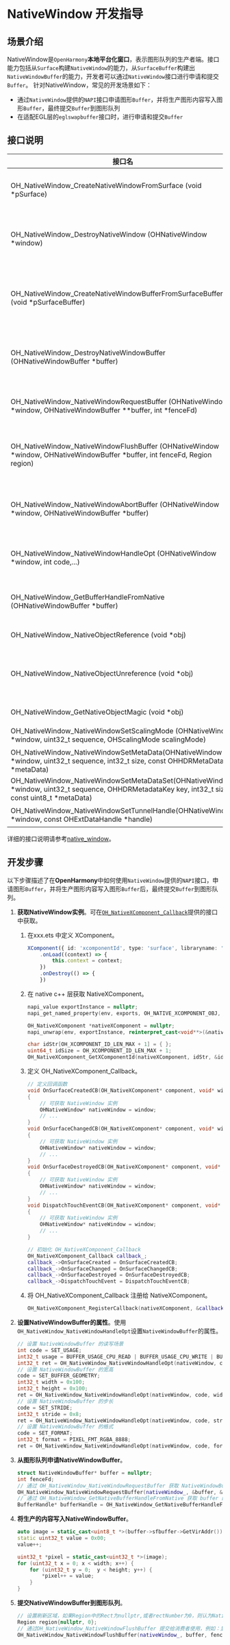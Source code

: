 # NativeWindow 开发指导

## 场景介绍

NativeWindow是`OpenHarmony`**本地平台化窗口**，表示图形队列的生产者端。接口能力包括从`Surface`构建`NativeWindow`的能力，从`SurfaceBuffer`构建出`NativeWindowBuffer`的能力，开发者可以通过`NativeWindow`接口进行申请和提交`Buffer`。
针对NativeWindow，常见的开发场景如下：

* 通过`NativeWindow`提供的`NAPI`接口申请图形`Buffer`，并将生产图形内容写入图形`Buffer`，最终提交`Buffer`到图形队列
* 在适配EGL层的`eglswapbuffer`接口时，进行申请和提交`Buffer`

## 接口说明

| 接口名 | 描述 | 
| -------- | -------- |
| OH_NativeWindow_CreateNativeWindowFromSurface (void \*pSurface) | 创建NativeWindow实例，每次调用都会产生一个新的NativeWindow实例。 | 
| OH_NativeWindow_DestroyNativeWindow (OHNativeWindow \*window) | 将NativeWindow对象的引用计数减1，当引用计数为0的时候，该NativeWindow对象会被析构掉。 | 
| OH_NativeWindow_CreateNativeWindowBufferFromSurfaceBuffer (void \*pSurfaceBuffer) | 创建NativeWindowBuffer实例，每次调用都会产生一个新的NativeWindowBuffer实例。 | 
| OH_NativeWindow_DestroyNativeWindowBuffer (OHNativeWindowBuffer \*buffer) | 将NativeWindowBuffer对象的引用计数减1，当引用计数为0的时候，该NativeWindowBuffer对象会被析构掉。 | 
| OH_NativeWindow_NativeWindowRequestBuffer (OHNativeWindow \*window, OHNativeWindowBuffer \*\*buffer, int \*fenceFd) | 通过NativeWindow对象申请一块NativeWindowBuffer，用以内容生产。 | 
| OH_NativeWindow_NativeWindowFlushBuffer (OHNativeWindow \*window, OHNativeWindowBuffer \*buffer, int fenceFd, Region region) | 通过NativeWindow将生产好内容的NativeWindowBuffer放回到Buffer队列中，用以内容消费。 | 
| OH_NativeWindow_NativeWindowAbortBuffer (OHNativeWindow \*window, OHNativeWindowBuffer \*buffer) | 通过NativeWindow将之前申请出来的NativeWindowBuffer返还到Buffer队列中，供下次再申请。 | 
| OH_NativeWindow_NativeWindowHandleOpt (OHNativeWindow \*window, int code,...) | 设置/获取NativeWindow的属性，包括设置/获取宽高、内容格式等。 | 
| OH_NativeWindow_GetBufferHandleFromNative (OHNativeWindowBuffer \*buffer) | 通过NativeWindowBuffer获取该buffer的BufferHandle指针。 | 
| OH_NativeWindow_NativeObjectReference (void \*obj) | 增加一个NativeObject的引用计数。 | 
| OH_NativeWindow_NativeObjectUnreference (void \*obj) | 减少一个NativeObject的引用计数，当引用计数减少为0时，该NativeObject将被析构掉。 | 
| OH_NativeWindow_GetNativeObjectMagic (void \*obj) | 获取NativeObject的MagicId。 | 
| OH_NativeWindow_NativeWindowSetScalingMode (OHNativeWindow \*window, uint32_t sequence, OHScalingMode scalingMode) | 设置NativeWindow的缩放模式。 | 
| OH_NativeWindow_NativeWindowSetMetaData(OHNativeWindow \*window, uint32_t sequence, int32_t size, const OHHDRMetaData \*metaData) | 设置NativeWindow的HDR静态元数据。 | 
| OH_NativeWindow_NativeWindowSetMetaDataSet(OHNativeWindow \*window, uint32_t sequence, OHHDRMetadataKey key, int32_t size, const uint8_t \*metaData) | 设置NativeWindow的HDR静态元数据集。 | 
| OH_NativeWindow_NativeWindowSetTunnelHandle(OHNativeWindow \*window, const OHExtDataHandle \*handle) | 设置NativeWindow的TunnelHandle。 | 

详细的接口说明请参考[native_window](../reference/native-apis/_native_window.md)。

## 开发步骤

以下步骤描述了在**OpenHarmony**中如何使用`NativeWindow`提供的`NAPI`接口，申请图形`Buffer`，并将生产图形内容写入图形`Buffer`后，最终提交`Buffer`到图形队列。

1. **获取NativeWindow实例**。可在[`OH_NativeXComponent_Callback`](../reference/native-apis/_o_h___native_x_component___callback.md)提供的接口中获取。
   1. 在xxx.ets 中定义 XComponent。
        ```ts
        XComponent({ id: 'xcomponentId', type: 'surface', libraryname: 'nativerender'})
            .onLoad((context) => {
                this.context = context;
            })
            .onDestroy(() => {
            })
        ```
   2. 在 native c++ 层获取 NativeXComponent。
       ```c++
       napi_value exportInstance = nullptr;
       napi_get_named_property(env, exports, OH_NATIVE_XCOMPONENT_OBJ, &exportInstance);

       OH_NativeXComponent *nativeXComponent = nullptr;
       napi_unwrap(env, exportInstance, reinterpret_cast<void**>(&nativeXComponent));

       char idStr[OH_XCOMPONENT_ID_LEN_MAX + 1] = { };
       uint64_t idSize = OH_XCOMPONENT_ID_LEN_MAX + 1;
       OH_NativeXComponent_GetXComponentId(nativeXComponent, idStr, &idSize);
        ```
   3. 定义 OH_NativeXComponent_Callback。
       ```c++
       // 定义回调函数
       void OnSurfaceCreatedCB(OH_NativeXComponent* component, void* window)
       {
           // 可获取 NativeWindow 实例
           OHNativeWindow* nativeWindow = window;
           // ...
       }
       void OnSurfaceChangedCB(OH_NativeXComponent* component, void* window)
       {
           // 可获取 NativeWindow 实例
           OHNativeWindow* nativeWindow = window;
           // ...
       }
       void OnSurfaceDestroyedCB(OH_NativeXComponent* component, void* window)
       {
           // 可获取 NativeWindow 实例
           OHNativeWindow* nativeWindow = window;
           // ...
       }
       void DispatchTouchEventCB(OH_NativeXComponent* component, void* window)
       {
           // 可获取 NativeWindow 实例
           OHNativeWindow* nativeWindow = window;
           // ...
       }
       ```
       ```c++
       // 初始化 OH_NativeXComponent_Callback
       OH_NativeXComponent_Callback callback_;
       callback_->OnSurfaceCreated = OnSurfaceCreatedCB;
       callback_->OnSurfaceChanged = OnSurfaceChangedCB;
       callback_->OnSurfaceDestroyed = OnSurfaceDestroyedCB;
       callback_->DispatchTouchEvent = DispatchTouchEventCB;
       ```
   4. 将 OH_NativeXComponent_Callback 注册给 NativeXComponent。
       ```c++
       OH_NativeXComponent_RegisterCallback(nativeXComponent, &callback_);
       ```

2. **设置NativeWindowBuffer的属性**。使用`OH_NativeWindow_NativeWindowHandleOpt`设置`NativeWindowBuffer`的属性。
    ```c++
    // 设置 NativeWindowBuffer 的读写场景
    int code = SET_USAGE;
    int32_t usage = BUFFER_USAGE_CPU_READ | BUFFER_USAGE_CPU_WRITE | BUFFER_USAGE_MEM_DMA;
    int32_t ret = OH_NativeWindow_NativeWindowHandleOpt(nativeWindow, code, usage);
    // 设置 NativeWindowBuffer 的宽高
    code = SET_BUFFER_GEOMETRY;
    int32_t width = 0x100;
    int32_t height = 0x100;
    ret = OH_NativeWindow_NativeWindowHandleOpt(nativeWindow, code, width, height);
    // 设置 NativeWindowBuffer 的步长
    code = SET_STRIDE;
    int32_t stride = 0x8;
    ret = OH_NativeWindow_NativeWindowHandleOpt(nativeWindow, code, stride);
    // 设置 NativeWindowBuffer 的格式
    code = SET_FORMAT;
    int32_t format = PIXEL_FMT_RGBA_8888;
    ret = OH_NativeWindow_NativeWindowHandleOpt(nativeWindow, code, format);
    ```

3. **从图形队列申请NativeWindowBuffer**。
    ```c++
    struct NativeWindowBuffer* buffer = nullptr;
    int fenceFd;
    // 通过 OH_NativeWindow_NativeWindowRequestBuffer 获取 NativeWindowBuffer 实例
    OH_NativeWindow_NativeWindowRequestBuffer(nativeWindow_, &buffer, &fenceFd);
    // 通过 OH_NativeWindow_GetNativeBufferHandleFromNative 获取 buffer 的 handle
    BufferHandle* bufferHandle = OH_NativeWindow_GetNativeBufferHandleFromNative(buffer);
    ```

4. **将生产的内容写入NativeWindowBuffer**。
    ```c++
    auto image = static_cast<uint8_t *>(buffer->sfbuffer->GetVirAddr());
    static uint32_t value = 0x00;
    value++;

    uint32_t *pixel = static_cast<uint32_t *>(image);
    for (uint32_t x = 0; x < width; x++) {
        for (uint32_t y = 0;  y < height; y++) {
            *pixel++ = value;
        }
    }
    ```

5. **提交NativeWindowBuffer到图形队列**。
    ```c++
    // 设置刷新区域，如果Region中的Rect为nullptr,或者rectNumber为0，则认为NativeWindowBuffer全部有内容更改。
    Region region{nullptr, 0};
    // 通过OH_NativeWindow_NativeWindowFlushBuffer 提交给消费者使用，例如：显示在屏幕上。
    OH_NativeWindow_NativeWindowFlushBuffer(nativeWindow_, buffer, fenceFd, region);
    ```
